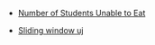 * [Number of Students Unable to Eat](https://leetcode.com/problems/number-of-students-unable-to-eat-lunch/submissions/1516875939/)

* [Sliding window uj](https://leetcode.com/problems/maximum-average-subarray-i/submissions/1516955725/)
